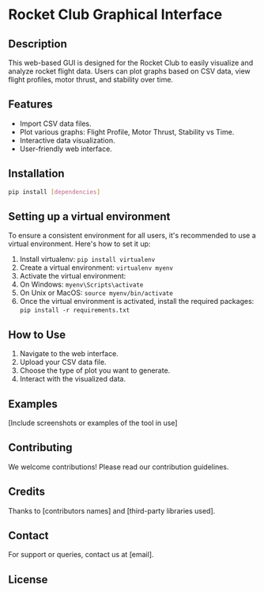 # Rocket Club Graphical Interface

## Description
This web-based GUI is designed for the Rocket Club to easily visualize and analyze rocket flight data. Users can plot graphs based on CSV data, view flight profiles, motor thrust, and stability over time.

## Features
- Import CSV data files.
- Plot various graphs: Flight Profile, Motor Thrust, Stability vs Time.
- Interactive data visualization.
- User-friendly web interface.

## Installation
```bash
pip install [dependencies]
```

## Setting up a virtual environment

To ensure a consistent environment for all users, it's recommended to use a virtual environment. Here's how to set it up:

1. Install virtualenv: `pip install virtualenv`
2. Create a virtual environment: `virtualenv myenv`
3. Activate the virtual environment:
4. On Windows: `myenv\Scripts\activate`
5. On Unix or MacOS: `source myenv/bin/activate`
6. Once the virtual environment is activated, install the required packages: `pip install -r requirements.txt`

## How to Use

1. Navigate to the web interface.
2. Upload your CSV data file.
3. Choose the type of plot you want to generate.
4. Interact with the visualized data.

## Examples
[Include screenshots or examples of the tool in use]

## Contributing
We welcome contributions! Please read our contribution guidelines.

## Credits
Thanks to [contributors names] and [third-party libraries used].

## Contact
For support or queries, contact us at [email].

## License



